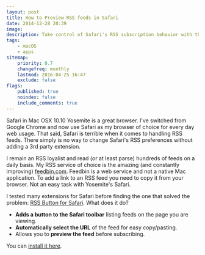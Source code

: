 ```yaml
---
layout: post
title: How to Preview RSS feeds in Safari
date: 2014-12-28 20:39
image:
description: Take control of Safari's RSS subscription behavior with this extension.
tags:
    - macOS
    - apps
sitemap:
    priority: 0.7
    changefreq: monthly
    lastmod: 2016-04-25 16:47
    exclude: false
flags:
    published: true
    noindex: false
    include_comments: true
---
```


Safari in Mac OSX 10.10 Yosemite is a great browser. I've switched from Google Chrome and now use Safari as my browser of choice for every day web usage. That said, Safari is terrible when it comes to handling RSS feeds. There simply is no way to change Safari's RSS preferences without adding a 3rd party extension.

I remain an RSS loyalist and read (or at least parse) hundreds of feeds on a daily basis. My RSS service of choice is the amazing (and constantly improving) [feedbin.com](https://feedbin.com/). Feedbin is a web service and not a native Mac application. To add a link to an RSS feed you need to copy it from your browser. Not an easy task with Yosemite's Safari.

I tested many extensions for Safari before finding the one that solved the problem: [RSS Button for Safari](https://apps.apple.com/us/app/rss-button-for-safari/id1437501942). What does it do?

-   **Adds a button to the Safari toolbar** listing feeds on the page you are viewing.
-   **Automatically select the URL** of the feed for easy copy/pasting.
-   Allows you to **preview the feed** before subscribing.

You can [install it here](https://apps.apple.com/us/app/rss-button-for-safari/id1437501942).
